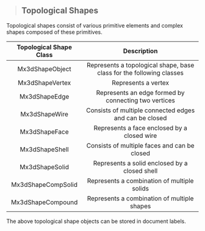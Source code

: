 > ## Topological Shapes

Topological shapes consist of various primitive elements and complex shapes composed of these primitives.

|    Topological Shape Class    |          Description           |
| :---------------------------: | :----------------------------: |
|      Mx3dShapeObject          | Represents a topological shape, base class for the following classes |
|      Mx3dShapeVertex          |       Represents a vertex       |
|       Mx3dShapeEdge           |     Represents an edge formed by connecting two vertices    |
|       Mx3dShapeWire           |   Consists of multiple connected edges and can be closed    |
|       Mx3dShapeFace           | Represents a face enclosed by a closed wire |
|       Mx3dShapeShell          | Consists of multiple faces and can be closed |
|       Mx3dShapeSolid          | Represents a solid enclosed by a closed shell |
|     Mx3dShapeCompSolid        | Represents a combination of multiple solids |
|      Mx3dShapeCompound        | Represents a combination of multiple shapes |

The above topological shape objects can be stored in document labels.